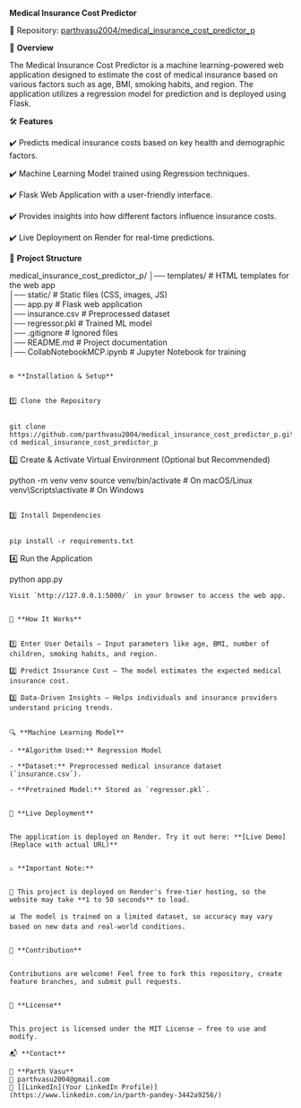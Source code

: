 **Medical Insurance Cost Predictor**


🔗 Repository: [parthvasu2004/medical_insurance_cost_predictor_p](https://github.com/parthvasu2004/medical_insurance_cost_predictor_p)


🚀 **Overview**


The Medical Insurance Cost Predictor is a machine learning-powered web application designed to estimate the cost of medical insurance based on various factors such as age, BMI, smoking habits, and region. The application utilizes a regression model for prediction and is deployed using Flask.


🛠️ **Features**


✔️ Predicts medical insurance costs based on key health and demographic factors.  

✔️ Machine Learning Model trained using Regression techniques.  

✔️ Flask Web Application with a user-friendly interface.  

✔️ Provides insights into how different factors influence insurance costs.  

✔️ Live Deployment on Render for real-time predictions.  


📂 **Project Structure**


medical_insurance_cost_predictor_p/
│── templates/              # HTML templates for the web app  
│── static/                 # Static files (CSS, images, JS)  
│── app.py                  # Flask web application  
│── insurance.csv           # Preprocessed dataset  
│── regressor.pkl           # Trained ML model  
│── .gitignore              # Ignored files  
│── README.md               # Project documentation  
│── CollabNotebookMCP.ipynb # Jupyter Notebook for training  
```

⚙️ **Installation & Setup**


1️⃣ Clone the Repository


git clone https://github.com/parthvasu2004/medical_insurance_cost_predictor_p.git
cd medical_insurance_cost_predictor_p
```

2️⃣ Create & Activate Virtual Environment (Optional but Recommended)


python -m venv venv
source venv/bin/activate  # On macOS/Linux
venv\Scripts\activate     # On Windows
```

3️⃣ Install Dependencies


pip install -r requirements.txt
```

4️⃣ Run the Application


python app.py
```
Visit `http://127.0.0.1:5000/` in your browser to access the web app.


🎯 **How It Works**


1️⃣ Enter User Details – Input parameters like age, BMI, number of children, smoking habits, and region.

2️⃣ Predict Insurance Cost – The model estimates the expected medical insurance cost.

3️⃣ Data-Driven Insights – Helps individuals and insurance providers understand pricing trends.


🔍 **Machine Learning Model**

- **Algorithm Used:** Regression Model

- **Dataset:** Preprocessed medical insurance dataset (`insurance.csv`).

- **Pretrained Model:** Stored as `regressor.pkl`.


🔗 **Live Deployment**


The application is deployed on Render. Try it out here: **[Live Demo](Replace with actual URL)**


⚠️ **Important Note:**


🚀 This project is deployed on Render's free-tier hosting, so the website may take **1 to 50 seconds** to load.

📊 The model is trained on a limited dataset, so accuracy may vary based on new data and real-world conditions.  


🤝 **Contribution**


Contributions are welcome! Feel free to fork this repository, create feature branches, and submit pull requests.


📜 **License**


This project is licensed under the MIT License – free to use and modify.

📬 **Contact**

👤 **Parth Vasu**  
📧 parthvasu2004@gmail.com  
🔗 [[LinkedIn](Your LinkedIn Profile)](https://www.linkedin.com/in/parth-pandey-3442a9256/)

